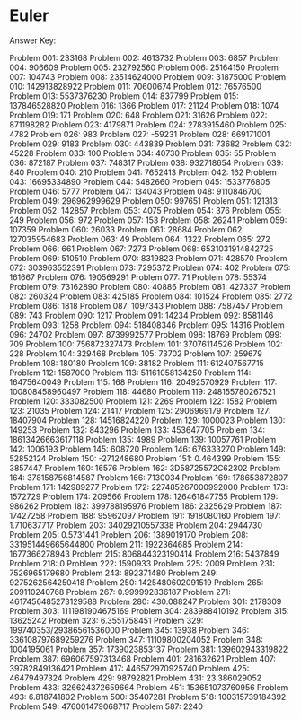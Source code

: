 # Euler

Answer Key:


Problem 001: 233168
Problem 002: 4613732
Problem 003: 6857
Problem 004: 906609
Problem 005: 232792560
Problem 006: 25164150
Problem 007: 104743
Problem 008: 23514624000
Problem 009: 31875000
Problem 010: 142913828922
Problem 011: 70600674
Problem 012: 76576500
Problem 013: 5537376230
Problem 014: 837799
Problem 015: 137846528820
Problem 016: 1366
Problem 017: 21124
Problem 018: 1074
Problem 019: 171
Problem 020: 648
Problem 021: 31626
Problem 022: 871198282
Problem 023: 4179871
Problem 024: 2783915460
Problem 025: 4782
Problem 026: 983
Problem 027: -59231
Problem 028: 669171001
Problem 029: 9183
Problem 030: 443839
Problem 031: 73682
Problem 032: 45228
Problem 033: 100
Problem 034: 40730
Problem 035: 55
Problem 036: 872187
Problem 037: 748317
Problem 038: 932718654
Problem 039: 840
Problem 040: 210
Problem 041: 7652413
Problem 042: 162
Problem 043: 16695334890
Problem 044: 5482660
Problem 045: 1533776805
Problem 046: 5777
Problem 047: 134043
Problem 048: 9110846700
Problem 049: 296962999629
Problem 050: 997651
Problem 051: 121313
Problem 052: 142857
Problem 053: 4075
Problem 054: 376
Problem 055: 249
Problem 056: 972
Problem 057: 153
Problem 058: 26241
Problem 059: 107359
Problem 060: 26033
Problem 061: 28684
Problem 062: 127035954683
Problem 063: 49
Problem 064: 1322
Problem 065: 272
Problem 066: 661
Problem 067: 7273
Problem 068: 6531031914842725
Problem 069: 510510
Problem 070: 8319823
Problem 071: 428570
Problem 072: 303963552391
Problem 073: 7295372
Problem 074: 402
Problem 075: 161667
Problem 076: 190569291
Problem 077: 71
Problem 078: 55374
Problem 079: 73162890
Problem 080: 40886
Problem 081: 427337
Problem 082: 260324
Problem 083: 425185
Problem 084: 101524
Problem 085: 2772
Problem 086: 1818
Problem 087: 1097343
Problem 088: 7587457
Problem 089: 743
Problem 090: 1217
Problem 091: 14234
Problem 092: 8581146
Problem 093: 1258
Problem 094: 518408346
Problem 095: 14316
Problem 096: 24702
Problem 097: 8739992577
Problem 098: 18769
Problem 099: 709
Problem 100: 756872327473
Problem 101: 37076114526
Problem 102: 228
Problem 104: 329468
Problem 105: 73702
Problem 107: 259679
Problem 108: 180180
Problem 109: 38182
Problem 111: 612407567715
Problem 112: 1587000
Problem 113: 51161058134250
Problem 114: 16475640049
Problem 115: 168
Problem 116: 20492570929
Problem 117: 100808458960497
Problem 118: 44680
Problem 119: 248155780267521
Problem 120: 333082500
Problem 121: 2269
Problem 122: 1582
Problem 123: 21035
Problem 124: 21417
Problem 125: 2906969179
Problem 127: 18407904
Problem 128: 14516824220
Problem 129: 1000023
Problem 130: 149253
Problem 132: 843296
Problem 133: 453647705
Problem 134: 18613426663617118
Problem 135: 4989
Problem 139: 10057761
Problem 142: 1006193
Problem 145: 608720
Problem 146: 676333270
Problem 149: 52852124
Problem 150: -271248680
Problem 151: 0.464399
Problem 155: 3857447
Problem 160: 16576
Problem 162: 3D58725572C62302
Problem 164: 378158756814587
Problem 166: 7130034
Problem 169: 178653872807
Problem 171: 142989277
Problem 172: 227485267000992000
Problem 173: 1572729
Problem 174: 209566
Problem 178: 126461847755
Problem 179: 986262
Problem 182: 399788195976
Problem 186: 2325629
Problem 187: 17427258
Problem 188: 95962097
Problem 191: 1918080160
Problem 197: 1.710637717
Problem 203: 34029210557338
Problem 204: 2944730
Problem 205: 0.5731441
Problem 206: 1389019170
Problem 208: 331951449665644800
Problem 211: 1922364685
Problem 214: 1677366278943
Problem 215: 806844323190414
Problem 216: 5437849
Problem 218: 0
Problem 222: 1590933
Problem 225: 2009
Problem 231: 7526965179680
Problem 243: 892371480
Problem 249: 9275262564250418
Problem 250: 1425480602091519
Problem 265: 209110240768
Problem 267: 0.999992836187
Problem 271: 4617456485273129588
Problem 280: 430.088247
Problem 301: 2178309
Problem 303: 1111981904675169
Problem 304: 283988410192
Problem 315: 13625242
Problem 323: 6.3551758451
Problem 329: 199740353/29386561536000
Problem 345: 13938
Problem 346: 336108797689259276
Problem 347: 11109800204052
Problem 348: 1004195061
Problem 357: 1739023853137
Problem 381: 139602943319822
Problem 387: 696067597313468
Problem 401: 281632621
Problem 407: 39782849136421
Problem 417: 446572970925740
Problem 425: 46479497324
Problem 429: 98792821
Problem 431: 23.386029052
Problem 433: 326624372659664
Problem 451: 153651073760956
Problem 493: 6.818741802
Problem 500: 35407281
Problem 518: 100315739184392
Problem 549: 476001479068717
Problem 587: 2240

